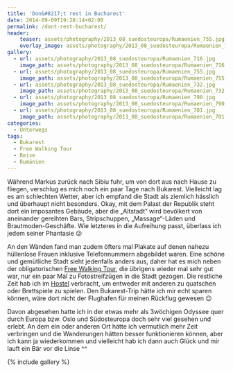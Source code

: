 ```yaml
---
title: 'Don&#8217;t rest in Bucharest'
date: 2014-09-09T19:28:14+02:00
permalink: /dont-rest-bucharest/
header:
    teaser: assets/photography/2013_08_suedosteuropa/Rumaenien_755.jpg
    overlay_image: assets/photography/2013_08_suedosteuropa/Rumaenien_755.jpg
gallery:
  - url: assets/photography/2013_08_suedosteuropa/Rumaenien_716.jpg
    image_path: assets/photography/2013_08_suedosteuropa/Rumaenien_716.jpg
  - url: assets/photography/2013_08_suedosteuropa/Rumaenien_755.jpg
    image_path: assets/photography/2013_08_suedosteuropa/Rumaenien_755.jpg
  - url: assets/photography/2013_08_suedosteuropa/Rumaenien_732.jpg
    image_path: assets/photography/2013_08_suedosteuropa/Rumaenien_732.jpg
  - url: assets/photography/2013_08_suedosteuropa/Rumaenien_790.jpg
    image_path: assets/photography/2013_08_suedosteuropa/Rumaenien_790.jpg
  - url: assets/photography/2013_08_suedosteuropa/Rumaenien_701.jpg
    image_path: assets/photography/2013_08_suedosteuropa/Rumaenien_701.jpg
categories:
  - Unterwegs
tags:
  - Bukarest
  - Free Walking Tour
  - Reise
  - Rumänien
---
```

Während Markus zurück nach Sibiu fuhr, um von dort aus nach Hause zu fliegen, verschlug es mich noch ein paar Tage nach Bukarest. 
Vielleicht lag es am schlechten Wetter, aber ich empfand die Stadt als ziemlich hässlich und überhaupt nicht besonders. 
Okay, mit dem Palast der Republik steht dort ein imposantes Gebäude, aber die „Altstadt“ wird bevölkert von 
aneinander gereihten Bars, Stripschuppen, „Massage“-Läden und Brautmoden-Geschäfte. 
Wie letzteres in die Aufreihung passt, überlass ich jedem seiner Phantasie 😛

An den Wänden fand man zudem öfters mal Plakate auf denen nahezu hüllenlose Frauen inklusive Telefonnummern abgebildet waren. 
Eine schöne und gemütliche Stadt sieht jedenfalls anders aus, 
daher hat es mich neben der obligatorischen [Free Walking Tour](http://guided-bucharest.com/free_tour.html), die übrigens wieder mal sehr gut war, 
nur ein paar Mal zu Fotostreifzügen in die Stadt gezogen. Die restliche Zeit hab ich im [Hostel](http://www.explorershostel.ro) verbracht, 
um entweder mit anderen zu quatschen oder Brettspiele zu spielen. Den Bukarest-Trip hätte ich mir echt sparen können, 
wäre dort nicht der Flughafen für meinen Rückflug gewesen 😉

Davon abgesehen hatte ich in der etwas mehr als 3wöchigen Odyssee quer durch Europa bzw. Oslo und Südosteuropa doch sehr viel gesehen und erlebt. 
An dem ein oder anderen Ort hätte ich vermutlich mehr Zeit verbringen und die Wanderungen hätten besser funktionieren können, 
aber ich kann ja wiederkommen und vielleicht hab ich dann auch Glück und mir lauft ein Bär vor die Linse ^^

{% include gallery %}
